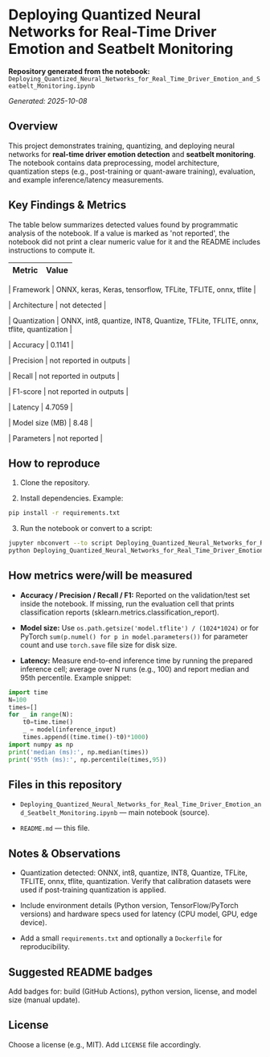# Deploying Quantized Neural Networks for Real-Time Driver Emotion and Seatbelt Monitoring

**Repository generated from the notebook:** `Deploying_Quantized_Neural_Networks_for_Real_Time_Driver_Emotion_and_Seatbelt_Monitoring.ipynb`

_Generated: 2025-10-08_

## Overview

This project demonstrates training, quantizing, and deploying neural networks for **real-time driver emotion detection** and **seatbelt monitoring**. The notebook contains data preprocessing, model architecture, quantization steps (e.g., post-training or quant-aware training), evaluation, and example inference/latency measurements.

## Key Findings & Metrics

The table below summarizes detected values found by programmatic analysis of the notebook. If a value is marked as 'not reported', the notebook did not print a clear numeric value for it and the README includes instructions to compute it.

| Metric | Value |
|---|---|

| Framework | ONNX, keras, Keras, tensorflow, TFLite, TFLITE, onnx, tflite |

| Architecture | not detected |

| Quantization | ONNX, int8, quantize, INT8, Quantize, TFLite, TFLITE, onnx, tflite, quantization |

| Accuracy | 0.1141 |

| Precision | not reported in outputs |

| Recall | not reported in outputs |

| F1-score | not reported in outputs |

| Latency | 4.7059 |

| Model size (MB) | 8.48 |

| Parameters | not reported |


## How to reproduce

1. Clone the repository.

2. Install dependencies. Example:

```bash
pip install -r requirements.txt
```

3. Run the notebook or convert to a script:

```bash
jupyter nbconvert --to script Deploying_Quantized_Neural_Networks_for_Real_Time_Driver_Emotion_and_Seatbelt_Monitoring.ipynb
python Deploying_Quantized_Neural_Networks_for_Real_Time_Driver_Emotion_and_Seatbelt_Monitoring.py
```

## How metrics were/will be measured

- **Accuracy / Precision / Recall / F1:** Reported on the validation/test set inside the notebook. If missing, run the evaluation cell that prints classification reports (sklearn.metrics.classification_report).

- **Model size:** Use `os.path.getsize('model.tflite') / (1024*1024)` or for PyTorch `sum(p.numel() for p in model.parameters())` for parameter count and use `torch.save` file size for disk size.

- **Latency:** Measure end-to-end inference time by running the prepared inference cell; average over N runs (e.g., 100) and report median and 95th percentile. Example snippet:

```python
import time
N=100
times=[]
for _ in range(N):
    t0=time.time()
    _ = model(inference_input)
    times.append((time.time()-t0)*1000)
import numpy as np
print('median (ms):', np.median(times))
print('95th (ms):', np.percentile(times,95))
```

## Files in this repository

- `Deploying_Quantized_Neural_Networks_for_Real_Time_Driver_Emotion_and_Seatbelt_Monitoring.ipynb` — main notebook (source).

- `README.md` — this file.


## Notes & Observations

- Quantization detected: ONNX, int8, quantize, INT8, Quantize, TFLite, TFLITE, onnx, tflite, quantization. Verify that calibration datasets were used if post-training quantization is applied.

- Include environment details (Python version, TensorFlow/PyTorch versions) and hardware specs used for latency (CPU model, GPU, edge device).

- Add a small `requirements.txt` and optionally a `Dockerfile` for reproducibility.


## Suggested README badges

Add badges for: build (GitHub Actions), python version, license, and model size (manual update).


## License

Choose a license (e.g., MIT). Add `LICENSE` file accordingly.
